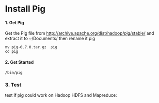 # Install Pig

#### 1. Get Pig

Get the Pig file from http://archive.apache.org/dist/hadoop/pig/stable/ and extract it to ~/Documents/
then rename it pig
```
mv pig-0.7.0.tar.gz  pig 
cd pig
```
#### 2. Get Started
```
/bin/pig
```
### 3. Test
test if pig could work on Hadoop HDFS and Mapreduce:
```

```

